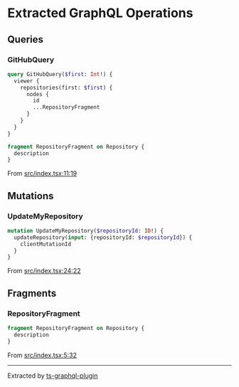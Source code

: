 # Extracted GraphQL Operations
## Queries

### GitHubQuery

```graphql
query GitHubQuery($first: Int!) {
  viewer {
    repositories(first: $first) {
      nodes {
        id
        ...RepositoryFragment
      }
    }
  }
}

fragment RepositoryFragment on Repository {
  description
}
```

From [src/index.tsx:11:19](src/index.tsx#L11-L22)
    
## Mutations

### UpdateMyRepository

```graphql
mutation UpdateMyRepository($repositoryId: ID!) {
  updateRepository(input: {repositoryId: $repositoryId}) {
    clientMutationId
  }
}
```

From [src/index.tsx:24:22](src/index.tsx#L24-L30)
    
## Fragments

### RepositoryFragment

```graphql
fragment RepositoryFragment on Repository {
  description
}
```

From [src/index.tsx:5:32](src/index.tsx#L5-L9)
    
---
Extracted by [ts-graphql-plugin](https://github.com/Quramy/ts-graphql-plugin)
